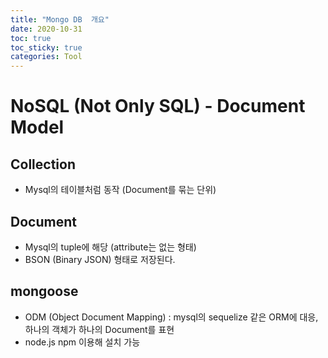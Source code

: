 ```yaml
---
title: "Mongo DB  개요"
date: 2020-10-31
toc: true
toc_sticky: true
categories: Tool
---
```


# NoSQL (Not Only SQL) - Document Model

## Collection
- Mysql의 테이블처럼 동작 (Document를 묶는 단위)

## Document
- Mysql의 tuple에 해당 (attribute는 없는 형태) 
- BSON (Binary JSON) 형태로 저장된다.


## mongoose
- ODM (Object Document Mapping) : mysql의 sequelize 같은 ORM에 대응, 하나의 객체가 하나의 Document를 표현
- node.js npm 이용해 설치 가능
 